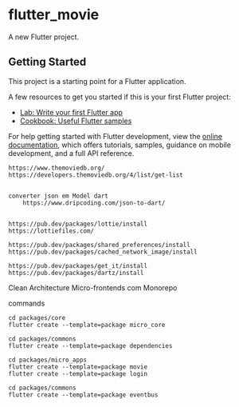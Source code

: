 # flutter_movie

A new Flutter project.

## Getting Started

This project is a starting point for a Flutter application.

A few resources to get you started if this is your first Flutter project:

- [Lab: Write your first Flutter app](https://docs.flutter.dev/get-started/codelab)
- [Cookbook: Useful Flutter samples](https://docs.flutter.dev/cookbook)

For help getting started with Flutter development, view the
[online documentation](https://docs.flutter.dev/), which offers tutorials,
samples, guidance on mobile development, and a full API reference.


    https://www.themoviedb.org/
    https://developers.themoviedb.org/4/list/get-list


    converter json em Model dart
        https://www.dripcoding.com/json-to-dart/


    https://pub.dev/packages/lottie/install
    https://lottiefiles.com/

    https://pub.dev/packages/shared_preferences/install
    https://pub.dev/packages/cached_network_image/install

    https://pub.dev/packages/get_it/install
    https://pub.dev/packages/dartz/install

Clean Architecture
Micro-frontends com Monorepo

commands 

    cd packages/core
    flutter create --template=package micro_core

    cd packages/commons
    flutter create --template=package dependencies

    cd packages/micro_apps
    flutter create --template=package movie
    flutter create --template=package login

    cd packages/commons
    flutter create --template=package eventbus
